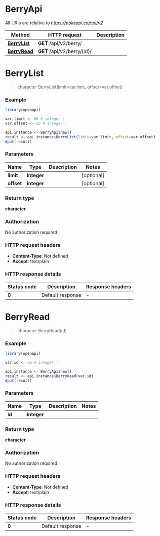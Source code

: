 # BerryApi

All URIs are relative to *https://pokeapi.co/api/v2*

Method | HTTP request | Description
------------- | ------------- | -------------
[**BerryList**](BerryApi.md#BerryList) | **GET** /api/v2/berry/ | 
[**BerryRead**](BerryApi.md#BerryRead) | **GET** /api/v2/berry/{id}/ | 


# **BerryList**
> character BerryList(limit=var.limit, offset=var.offset)



### Example
```R
library(openapi)

var.limit <- 56 # integer | 
var.offset <- 56 # integer | 

api.instance <- BerryApi$new()
result <- api.instance$BerryList(limit=var.limit, offset=var.offset)
dput(result)
```

### Parameters

Name | Type | Description  | Notes
------------- | ------------- | ------------- | -------------
 **limit** | **integer**|  | [optional] 
 **offset** | **integer**|  | [optional] 

### Return type

**character**

### Authorization

No authorization required

### HTTP request headers

 - **Content-Type**: Not defined
 - **Accept**: text/plain

### HTTP response details
| Status code | Description | Response headers |
|-------------|-------------|------------------|
| **0** | Default response |  -  |

# **BerryRead**
> character BerryRead(id)



### Example
```R
library(openapi)

var.id <- 56 # integer | 

api.instance <- BerryApi$new()
result <- api.instance$BerryRead(var.id)
dput(result)
```

### Parameters

Name | Type | Description  | Notes
------------- | ------------- | ------------- | -------------
 **id** | **integer**|  | 

### Return type

**character**

### Authorization

No authorization required

### HTTP request headers

 - **Content-Type**: Not defined
 - **Accept**: text/plain

### HTTP response details
| Status code | Description | Response headers |
|-------------|-------------|------------------|
| **0** | Default response |  -  |


